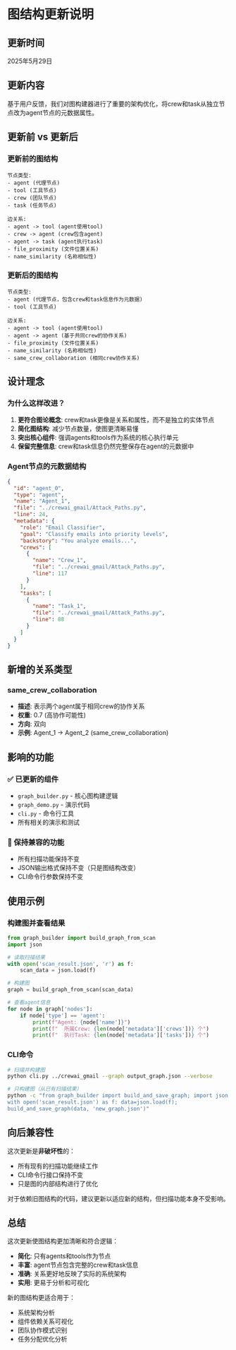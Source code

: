 # 图结构更新说明

## 更新时间
2025年5月29日

## 更新内容

基于用户反馈，我们对图构建器进行了重要的架构优化，将crew和task从独立节点改为agent节点的元数据属性。

## 更新前 vs 更新后

### 更新前的图结构
```
节点类型:
- agent (代理节点)
- tool (工具节点) 
- crew (团队节点)
- task (任务节点)

边关系:
- agent -> tool (agent使用tool)
- crew -> agent (crew包含agent)
- agent -> task (agent执行task)
- file_proximity (文件位置关系)
- name_similarity (名称相似性)
```

### 更新后的图结构
```
节点类型:
- agent (代理节点，包含crew和task信息作为元数据)
- tool (工具节点)

边关系:
- agent -> tool (agent使用tool)
- agent -> agent (基于共同crew的协作关系)
- file_proximity (文件位置关系)
- name_similarity (名称相似性)
- same_crew_collaboration (相同crew协作关系)
```

## 设计理念

### 为什么这样改进？

1. **更符合图论概念**: crew和task更像是关系和属性，而不是独立的实体节点
2. **简化图结构**: 减少节点数量，使图更清晰易懂
3. **突出核心组件**: 强调agents和tools作为系统的核心执行单元
4. **保留完整信息**: crew和task信息仍然完整保存在agent的元数据中

### Agent节点的元数据结构

```json
{
  "id": "agent_0",
  "type": "agent",
  "name": "Agent_1",
  "file": "../crewai_gmail/Attack_Paths.py",
  "line": 24,
  "metadata": {
    "role": "Email Classifier",
    "goal": "Classify emails into priority levels",
    "backstory": "You analyze emails...",
    "crews": [
      {
        "name": "Crew_1",
        "file": "../crewai_gmail/Attack_Paths.py",
        "line": 117
      }
    ],
    "tasks": [
      {
        "name": "Task_1", 
        "file": "../crewai_gmail/Attack_Paths.py",
        "line": 88
      }
    ]
  }
}
```

## 新增的关系类型

### same_crew_collaboration
- **描述**: 表示两个agent属于相同crew的协作关系
- **权重**: 0.7 (高协作可能性)
- **方向**: 双向
- **示例**: Agent_1 -> Agent_2 (same_crew_collaboration)

## 影响的功能

### ✅ 已更新的组件
- `graph_builder.py` - 核心图构建逻辑
- `graph_demo.py` - 演示代码
- `cli.py` - 命令行工具
- 所有相关的演示和测试

### 🔄 保持兼容的功能
- 所有扫描功能保持不变
- JSON输出格式保持不变（只是图结构改变）
- CLI命令行参数保持不变

## 使用示例

### 构建图并查看结果
```python
from graph_builder import build_graph_from_scan
import json

# 读取扫描结果
with open('scan_result.json', 'r') as f:
    scan_data = json.load(f)

# 构建图
graph = build_graph_from_scan(scan_data)

# 查看agent信息
for node in graph['nodes']:
    if node['type'] == 'agent':
        print(f"Agent: {node['name']}")
        print(f"  所属Crew: {len(node['metadata']['crews'])} 个")
        print(f"  执行Task: {len(node['metadata']['tasks'])} 个")
```

### CLI命令
```bash
# 扫描并构建图
python cli.py ../crewai_gmail --graph output_graph.json --verbose

# 只构建图（从已有扫描结果）
python -c "from graph_builder import build_and_save_graph; import json; 
with open('scan_result.json') as f: data=json.load(f); 
build_and_save_graph(data, 'new_graph.json')"
```

## 向后兼容性

这次更新是**非破坏性**的：
- 所有现有的扫描功能继续工作
- CLI命令行接口保持不变
- 只是图的内部结构进行了优化

对于依赖旧图结构的代码，建议更新以适应新的结构，但扫描功能本身不受影响。

## 总结

这次更新使图结构更加清晰和符合逻辑：
- **简化**: 只有agents和tools作为节点
- **丰富**: agent节点包含完整的crew和task信息
- **准确**: 关系更好地反映了实际的系统架构
- **实用**: 更易于分析和可视化

新的图结构更适合用于：
- 系统架构分析
- 组件依赖关系可视化
- 团队协作模式识别
- 任务分配优化分析
